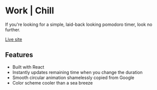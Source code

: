 # Work | Chill

If you're looking for a simple, laid-back looking pomodoro timer, look no further.

[Live site](https://work-chill.netlify.com/)

## Features

* Built with React
* Instantly updates remaining time when you change the duration
* Smooth circular animation shamelessly copied from Google
* Color scheme cooler than a sea breeze
